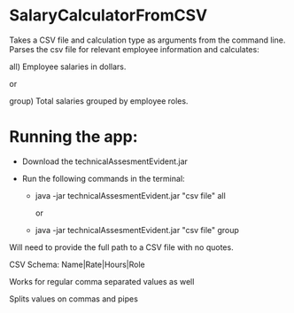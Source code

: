 # SalaryCalculatorFromCSV
Takes a CSV file and calculation type as arguments from the command line. 
Parses the csv file for relevant employee information and calculates:

all) Employee salaries in dollars.

or 

group) Total salaries grouped by employee roles.

# Running the app: 
* Download the technicalAssesmentEvident.jar

* Run the following commands in the terminal: 

  * java -jar technicalAssesmentEvident.jar "csv file" all

    or 

  * java -jar technicalAssesmentEvident.jar "csv file" group

Will need to provide the full path to a CSV file with no quotes.

CSV Schema: Name|Rate|Hours|Role

Works for regular comma separated values as well

Splits values on commas and pipes 


